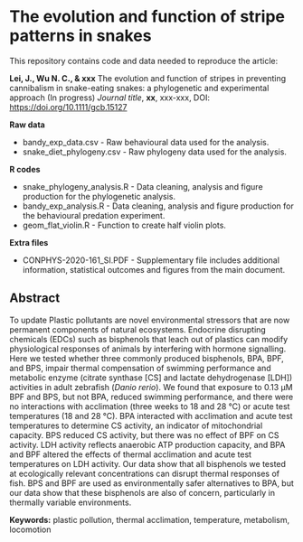# The evolution and function of stripe patterns in snakes

This repository contains code and data needed to reproduce the article:

**Lei, J., Wu N. C., & xxx** The evolution and function of stripes in preventing cannibalism in snake-eating snakes: a phylogenetic and experimental approach (In progress) *Journal title*, **xx**, xxx-xxx, DOI: https://doi.org/10.1111/gcb.15127

**Raw data**
- bandy_exp_data.csv - Raw behavioural data used for the analysis.
- snake_diet_phylogeny.csv - Raw phylogeny data used for the analysis.

**R codes**
- snake_phylogeny_analysis.R - Data cleaning, analysis and figure production for the phylogenetic analysis.
- bandy_exp_analysis.R - Data cleaning, analysis and figure production for the behavioural predation experiment.
- geom_flat_violin.R - Function to create half violin plots.

**Extra files**
- CONPHYS-2020-161_SI.PDF - Supplementary file includes additional information, statistical outcomes and figures from the main document.

## Abstract
To update
Plastic pollutants are novel environmental stressors that are now permanent components of natural ecosystems. Endocrine disrupting chemicals (EDCs) such as bisphenols that leach out of plastics can modify physiological responses of animals by interfering with hormone signalling. Here we tested whether three commonly produced bisphenols, BPA, BPF, and BPS, impair thermal compensation of swimming performance and metabolic enzyme (citrate synthase [CS] and lactate dehydrogenase [LDH]) activities in adult zebrafish (*Danio rerio*). We found that exposure to 0.13 µM BPF and BPS, but not BPA, reduced swimming performance, and there were no interactions with acclimation (three weeks to 18 and 28 °C) or acute test temperatures (18 and 28 °C). BPA interacted with acclimation and acute test temperatures to determine CS activity, an indicator of mitochondrial capacity. BPS reduced CS activity, but there was no effect of BPF on CS activity. LDH activity reflects anaerobic ATP production capacity, and BPA and BPF altered the effects of thermal acclimation and acute test temperatures on LDH activity. Our data show that all bisphenols we tested at ecologically relevant concentrations can disrupt thermal responses of fish. BPS and BPF are used as environmentally safer alternatives to BPA, but our data show that these bisphenols are also of concern, particularly in thermally variable environments.

**Keywords:** plastic pollution, thermal acclimation, temperature, metabolism, locomotion
